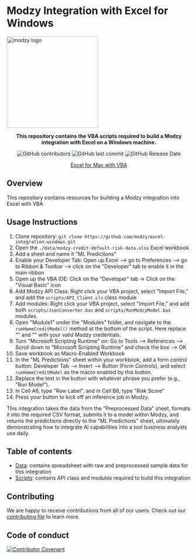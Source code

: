 # Modzy Integration with Excel for Windows

<img src="https://www.modzy.com/wp-content/uploads/2020/06/MODZY-RGB-POS.png" alt="modzy logo" width="250"/>

<div align="center">

**This repository contains the VBA scripts required to build a Modzy integration with Excel on a Windows machine.**

![GitHub contributors](https://img.shields.io/github/contributors/modzy/excel-integration-windows)
![GitHub last commit](https://img.shields.io/github/last-commit/modzy/excel-integration-windows)
![GitHub Release Date](https://img.shields.io/github/issues-raw/modzy/excel-integration-windows)

[Excel for Mac with VBA](<https://github.com/modzy/integration-excel-mac>)
</div>

## Overview

This repository contains resources for building a Modzy integration into Excel with VBA
  
## Usage Instructions
  
  1. Clone repository: `git clone https://github.com/modzy/excel-integration-windows.git`
  2. Open the `./data/modzy-credit-default-risk-data.xlsx` Excel workbook
  3. Add a sheet and name it "ML Predictions"
  4. Enable your Developer Tab: Open up Excel --> go to Preferences --> go to Ribbon & Toolbar --> click on the "Developer" tab to enable it in the main ribbon
  5. Open up the VBA IDE: Click on the "Developer" tab -> Click on the "Visual Basic" icon
  6. Add Modzy API Class: Right click your VBA project, select "Import File," and add the `scripts/API_Client.cls` class module
  7. Add modules: Right click your VBA project, select "Import File," and add both `scripts/JsonConverter.bas` and `scripts/RunModzyModel.bas` modules.
  8. Open "Module1" under the "Modules" folder, and navigate to the `runHomeCreditModel()` method at the bottom of the script. Here replace "<add-modzy-URL>" and "<add-modzy-api-key>" with your valid Modzy credentials.
  9. Turn "Microsoft Scripting Runtime" on: Go to Tools --> References --> Scroll down to "Microsoft Scripting Runtime" and check the box --> OK
  10. Save workbook as Macro-Enabled Workbook
  11. In the "ML Predictions" sheet within your workbook, add a form control button: Developer Tab --> Insert --> Button (Form Controls), and select `runHomeCreditModel` as the macro enabled by this button.
  12. Replace the text in the button with whatever phrase you prefer (e.g., "Run Model"). 
  13. In Cell A6, type "Row Label", and in Cell B6, type "Risk Score"
  14. Press your button to kick off an inference job in Modzy.
 
This integration takes the data from the "Preprocessed Data" sheet, formats it into the required CSV format, submits it to a model within Modzy, and returns the predictions directly to the "ML Predictions" sheet, ultimately demonstrating how to integrate AI capabilities into a tool business analysts use daily.  

## Table of contents

- [Data](<https://github.com/modzy/excel-integration-windows/tree/master/data>): contains spreadsheet with raw and preprocessed sample data for this integration
- [Scripts](<https://github.com/modzy/excel-integration-windows/tree/master/scripts>): contains API class and modules required to build this integration

## Contributing

We are happy to receive contributions from all of our users. Check out our [contributing file](https://github.com/modzy/excel-integration-windows/blob/master/CONTRIBUTING.adoc) to learn more.

## Code of conduct

[![Contributor Covenant](https://img.shields.io/badge/Contributor%20Covenant-v2.0%20adopted-ff69b4.svg)](https://github.com/modzy/excel-integration-windows/blob/master/CODE_OF_CONDUCT.md)
